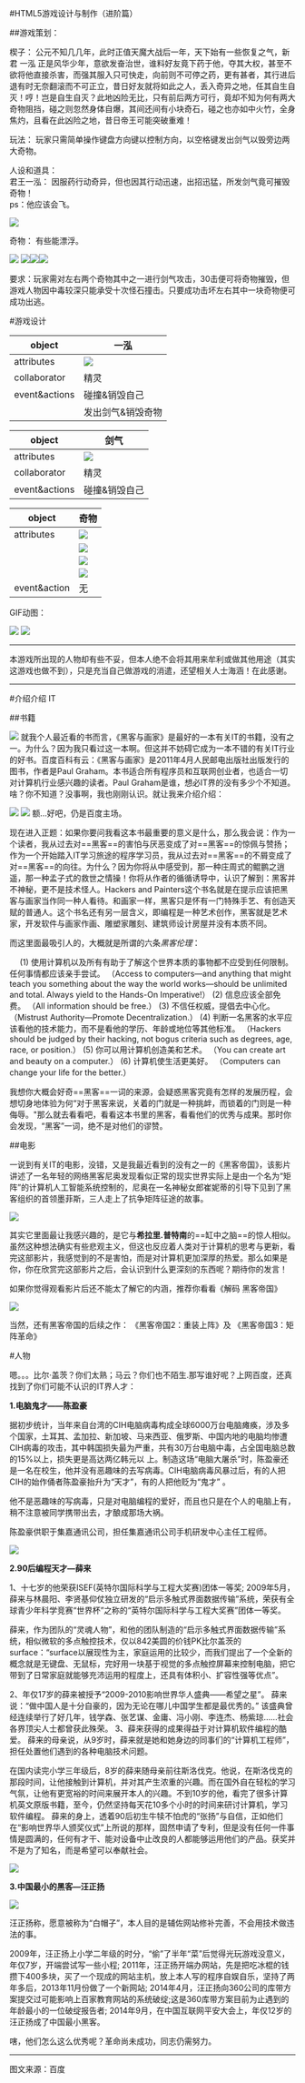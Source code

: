  #HTML5游戏设计与制作（进阶篇）

 ##游戏策划：

 楔子： 公元不知几几年，此时正值天魔大战后一年，天下始有一些恢复之气，新君  一泓  正是风华少年，意欲发奋治世，谁料好友竟下药于他，夺其大权，甚至不欲将他直接杀害，而强其服入只可快走，向前则不可停之药，更有甚者，其行进后退有时无奈翻滚而不可正立，昔日好友就将如此之人，丢入奇异之地，任其自生自灭！哼！岂是自生自灭？此地凶险无比，只有前后两方可行，竟却不知为何有两大奇物阻挡，碰之则忽然身体自爆，其间还间有小块奇石，碰之也亦如中火竹，全身焦灼，且看在此凶险之地，昔日帝王可能突破重难！  

 玩法： 玩家只需简单操作键盘方向键以控制方向，以空格键发出剑气以毁旁边两大奇物。  

 人设和道具：  
 君王一泓： 因服药行动奇异，但也因其行动迅速，出招迅猛，所发剑气竟可摧毁奇物！  
 ps：他应该会飞。

 ![](无标题3.png)

 奇物： 有些能漂浮。
 
 ![](无标题8.png)
 ![](无标题15.png)![](无标题11.png)![](无标题13.png)  

要求：玩家需对左右两个奇物其中之一进行剑气攻击，30击便可将奇物摧毁，但游戏人物因中毒较深只能承受十次怪石撞击。只要成功击坏左右其中一块奇物便可成功出逃。

 #游戏设计


|object|一泓|
|---|---|
|attributes|![](无标题3.png)
|collaborator|精灵|
|event&actions|碰撞&销毁自己|
||发出剑气&销毁奇物|

|object|剑气|
|---|---|
|attributes|![](8.png)|
|collaborator|精灵|
|event&actions|碰撞&销毁自己|

|object|奇物|
|---|---|
|attributes|![](无标题8.png)
||![](无标题15.png)|
||![](无标题11.png)|
||![](无标题13.png)|
|event&action|无|

GIF动图：

![](GIF2.gif)
![](GIF3.gif)

------
本游戏所出现的人物却有些不妥，但本人绝不会将其用来牟利或做其他用途（其实这游戏也做不到），只是充当自己做游戏的消遣，还望相关人士海涵！在此感谢。










---
#介绍介绍   IT

##书籍

![](c.png)
就我个人最近看的书而言，《黑客与画家》是最好的一本有关IT的书籍，没有之一。为什么？因为我只看过这一本啊。但这并不妨碍它成为一本不错的有关IT行业的好书。百度百科有云：《黑客与画家》是2011年4月人民邮电出版社出版发行的图书，作者是Paul Graham。本书适合所有程序员和互联网创业者，也适合一切对计算机行业感兴趣的读者。Paul Graham是谁，想必IT界的没有多少个不知道。啥？你不知道？没事啊，我也刚刚认识。就让我来介绍介绍：

![](z.png)
![](x.png)
额...好吧，仍是百度主场。

现在进入正题：如果你要问我看这本书最重要的意义是什么，那么我会说：作为一个读者，我从过去对==黑客==的害怕与厌恶变成了对==黑客==的惊佩与赞扬；作为一个开始踏入IT学习旅途的程序学习员，我从过去对==黑客==的不屑变成了对==黑客==的向往。为什么？因为你将从中感受到，那一种庄周式的鲲鹏之逍遥，那一种孟子式的救世之情操！你将从作者的循循诱导中，认识了解到：黑客并不神秘，更不是技术怪人。Hackers and Painters这个书名就是在提示应该把黑客与画家当作同一种人看待。和画家一样，黑客只是怀有一门特殊手艺、有创造天赋的普通人。这个书名还有另一层含义，即编程是一种艺术创作，黑客就是艺术家，开发软件与画家作画、雕塑家雕刻、建筑师设计房屋并没有本质不同。

而这里面最吸引人的，大概就是所谓的六条*黑客伦理*：

　 (1) 使用计算机以及所有有助于了解这个世界本质的事物都不应受到任何限制。任何事情都应该亲手尝试。
（Access to computers—and anything that might teach you something about the way the world works—should be unlimited and total. Always yield to the Hands-On Imperative!）
(2) 信息应该全部免费。
（All information should be free.）
(3) 不信任权威，提倡去中心化。
（Mistrust Authority—Promote Decentralization.）
(4) 判断一名黑客的水平应该看他的技术能力，而不是看他的学历、年龄或地位等其他标准。
（Hackers should be judged by their hacking, not bogus criteria such as degrees, age, race, or position.）
(5) 你可以用计算机创造美和艺术。
（You can create art and beauty on a computer.）
(6) 计算机使生活更美好。
（Computers can change your life for the better.）

我想你大概会好奇==黑客==一词的来源，会疑惑黑客究竟有怎样的发展历程，会想切身地体验为何“对于黑客来说，关着的门就是一种挑衅，而锁着的门则是一种侮辱。"那么就去看看吧，看看这本书里的黑客，看看他们的优秀与成果。那时你会发现，“黑客”一词，绝不是对他们的谬赞。 

##电影

一说到有关IT的电影，没错，又是我最近看到的没有之一的《黑客帝国》，该影片讲述了一名年轻的网络黑客尼奥发现看似正常的现实世界实际上是由一个名为“矩阵”的计算机人工智能系统控制的，尼奥在一名神秘女郎崔妮蒂的引导下见到了黑客组织的首领墨菲斯，三人走上了抗争矩阵征途的故事。

![](n.png)

其实它里面最让我感兴趣的，是它与**希拉里.普特南**的==缸中之脑==的惊人相似。虽然这种想法确实有些悲观主义，但这也反应着人类对于计算机的思考与更新，看完这部影片，我感觉到的不是害怕，而是对计算机更加深厚的热爱。那么如果是你，你在欣赏完这部影片之后，会认识到什么更深刻的东西呢？期待你的发言！

如果你觉得观看影片后还不能太了解它的内涵，推荐你看看《解码 黑客帝国》

![](v.jpg)

当然，还有黑客帝国的后续之作：
《黑客帝国2：重装上阵》及 《黑客帝国3：矩阵革命》

#人物

嗯。。。比尔·盖茨？你们太熟；马云？你们也不陌生.那写谁好呢？上网百度，还真找到了你们可能不认识的IT界人才：

**1.电脑鬼才——陈盈豪**

据初步统计，当年来自台湾的CIH电脑病毒构成全球6000万台电脑瘫痪，涉及多个国家，土耳其、孟加拉、新加坡、马来西亚、俄罗斯、中国内地的电脑均惨遭CIH病毒的攻击，其中韩国损失最为严重，共有30万台电脑中毒，占全国电脑总数的15%以上，损失更是高达两亿韩元以 上。制造这场“电脑大屠杀”时，陈盈豪还是一名在校生，他并没有恶趣味的去写病毒。CIH电脑病毒风暴过后，有的人把CIH的始作俑者陈盈豪抬升为“天才”，有的人把他贬为“鬼才” 。

他不是恶趣味的写病毒，只是对电脑编程的爱好，而且也只是在个人的电脑上有，稍不注意被同学携带出去，才酿成那场大祸。

陈盈豪供职于集嘉通讯公司，担任集嘉通讯公司手机研发中心主任工程师。

![](01.jpg)

**2.90后编程天才—薛来**

1、十七岁的他荣获ISEF(英特尔国际科学与工程大奖赛)团体一等奖;
2009年5月，薛来与林晨阳、李贤基仰仗独立研发的“启示多触式界面数据传输”系统，荣获有全球青少年科学竞赛“世界杯”之称的“英特尔国际科学与工程大奖赛”团体一等奖。

薛来，作为团队的“灵魂人物”，和他的团队制造的“启示多触式界面数据传输”系统，相似微软的多点触控技术，仅以842美圆的价钱PK比尔盖茨的surface：“surface以展现性为主，家庭运用的比较少，而我们提出了一个全新的概念就是无键盘、无鼠标，完好用一块基于视觉的多点触控屏幕来控制电脑，把它带到了日常家庭就能够充沛运用的程度上，还具有体积小、扩容性强等优点”。

2、年仅17岁的薛来被授予“2009-2010影响世界华人盛典——希望之星”。
薛来说：“做中国人是十分自豪的，因为无论在哪儿中国学生都是最优秀的。”
该盛典曾经连续举行了好几年，钱学森、张艺谋、金庸、冯小刚、李连杰、杨紫琼……社会各界顶尖人士都曾获此殊荣。
3、薛来获得的成果得益于对计算机软件编程的酷爱。
薛来的母亲说，从9岁时，薛来就是她和她身边的同事们的“计算机工程师”，担任处置他们遇到的各种电脑技术问题。

在国内读完小学三年级后，8岁的薛来随母亲前往斯洛伐克。他说，在斯洛伐克的那段时间，让他接触到计算机，并对其产生浓重的兴趣。而在国外自在轻松的学习气氛，让他有更宽裕的时间来展开本人的兴趣。不到10岁的他，看完了很多计算机英文原版书籍，至今，仍然坚持每天花10多个小时的时间来研讨计算机，学习软件编程。
薛来的身上，透着90后初生牛犊不怕虎的“张扬”与自信，正如他们在“影响世界华人颁奖仪式”上所说的那样，固然申请了专利，但是没有任何一件事情是圆满的，任何有才干、能对设备中止改良的人都能够运用他们的产品。获奖并不是为了知名，而是希望可以奉献社会。

![](02.png)

**3.中国最小的黑客—汪正扬**

![](03.jpg)  

汪正扬称，愿意被称为“白帽子”，本人目的是辅佐网站修补完善，不会用技术做违法的事。

2009年，汪正扬上小学二年级的时分，“偷”了半年“菜”后觉得光玩游戏没意义，年仅7岁，开端尝试写一些小程;
2011年，汪正扬开端办网站，先是把吃冰棍的钱攒下400多块，买了一个现成的网站主机，放上本人写的程序自娱自乐，坚持了两年多后，2013年11月份做了一个新网站;
2014年4月，汪正扬向360公司的库带方案提交过可能影响上百家教育网站的系统破绽;这是360库带方案目前为止遇到的年龄最小的一位破绽报告者;
2014年9月，在中国互联网平安大会上，年仅12岁的汪正扬成了中国最小黑客。

嗐，他们怎么这么优秀呢？革命尚未成功，同志仍需努力。

---
图文来源：百度







